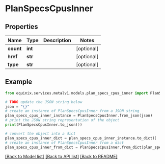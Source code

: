# PlanSpecsCpusInner


## Properties

Name | Type | Description | Notes
------------ | ------------- | ------------- | -------------
**count** | **int** |  | [optional] 
**href** | **str** |  | [optional] 
**type** | **str** |  | [optional] 

## Example

```python
from equinix.services.metalv1.models.plan_specs_cpus_inner import PlanSpecsCpusInner

# TODO update the JSON string below
json = "{}"
# create an instance of PlanSpecsCpusInner from a JSON string
plan_specs_cpus_inner_instance = PlanSpecsCpusInner.from_json(json)
# print the JSON string representation of the object
print(PlanSpecsCpusInner.to_json())

# convert the object into a dict
plan_specs_cpus_inner_dict = plan_specs_cpus_inner_instance.to_dict()
# create an instance of PlanSpecsCpusInner from a dict
plan_specs_cpus_inner_from_dict = PlanSpecsCpusInner.from_dict(plan_specs_cpus_inner_dict)
```
[[Back to Model list]](../README.md#documentation-for-models) [[Back to API list]](../README.md#documentation-for-api-endpoints) [[Back to README]](../README.md)


